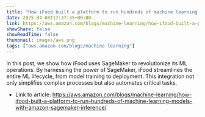 ```yaml
---
title: "How iFood built a platform to run hundreds of machine learning models with Amazon SageMaker Inference"
date: 2025-04-08T17:37:35+00:00
link: https://aws.amazon.com/blogs/machine-learning/how-ifood-built-a-platform-to-run-hundreds-of-machine-learning-models-with-amazon-sagemaker-inference/
showShare: false
showReadTime: false
thumbnail: images/aws.png
tags: ["aws.amazon.com/blogs/machine-learning"]
---
```

In this post, we show how iFood uses SageMaker to revolutionize its ML operations. By harnessing the power of SageMaker, iFood streamlines the entire ML lifecycle, from model training to deployment. This integration not only simplifies complex processes but also automates critical tasks.

- Link to article: https://aws.amazon.com/blogs/machine-learning/how-ifood-built-a-platform-to-run-hundreds-of-machine-learning-models-with-amazon-sagemaker-inference/